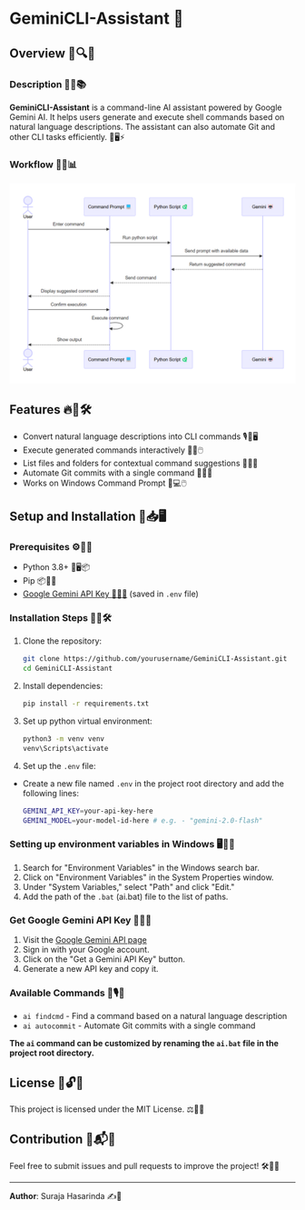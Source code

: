 # GeminiCLI-Assistant 🤖

## Overview 📌🔍💡

### Description 📝📜📚
**GeminiCLI-Assistant** is a command-line AI assistant powered by Google Gemini AI. It helps users generate and execute shell commands based on natural language descriptions. The assistant can also automate Git and other CLI tasks efficiently. 🤖🖥️⚡

### Workflow 🔄🔁📊
![workflow](/assest/screenshot-1.png)

## Features 🔥🔧🛠️
- Convert natural language descriptions into CLI commands 🎙️💬🖥️
- Execute generated commands interactively 🚀✅🖱️
- List files and folders for contextual command suggestions 📁📂🔎
- Automate Git commits with a single command 📝🔄✅
- Works on Windows Command Prompt 🏁💻🖱️

## Setup and Installation 🔧📥🖥️
### Prerequisites ⚙️🔎✅
- Python 3.8+ 🐍🖥️📦
- Pip 📦🔄✅
- [Google Gemini API Key 🔑🔐📜](#get-google-gemini-api-key-🔑🔐📜) (saved in `.env` file)

### Installation Steps 📌📂🛠️
1. Clone the repository:
   ```sh
   git clone https://github.com/yourusername/GeminiCLI-Assistant.git
   cd GeminiCLI-Assistant
   ```
2. Install dependencies:
   ```sh
   pip install -r requirements.txt
   ```
3. Set up python virtual environment:
   ```sh
   python3 -m venv venv
   venv\Scripts\activate
   ```
3. Set up the `.env` file:
- Create a new file named `.env` in the project root directory and add the following lines:

   ```sh
   GEMINI_API_KEY=your-api-key-here
   GEMINI_MODEL=your-model-id-here # e.g. - "gemini-2.0-flash"
   ```

### Setting up environment variables in Windows 🖥️🔧📂
1. Search for "Environment Variables" in the Windows search bar.
2. Click on "Environment Variables" in the System Properties window.
3. Under "System Variables," select "Path" and click "Edit."
4. Add the path of the `.bat` (ai.bat) file to the list of paths.

### Get Google Gemini API Key 🔑🔐📜
1. Visit the [Google Gemini API page](https://ai.google.dev/gemini-api/docs)
2. Sign in with your Google account.
3. Click on the "Get a Gemini API Key" button.
4. Generate a new API key and copy it.

### Available Commands 🎯🎙️💬
- `ai findcmd` - Find a command based on a natural language description
- `ai autocommit` - Automate Git commits with a single 
command

**The `ai` command can be customized by renaming the `ai.bat` file in the project root directory.**

## License 📜🔓✅
This project is licensed under the MIT License. ⚖️📖✅

## Contribution 🚀📬🤝
Feel free to submit issues and pull requests to improve the project! 🛠️📢🚀

---
**Author**: Suraja Hasarinda ✍️🎨

